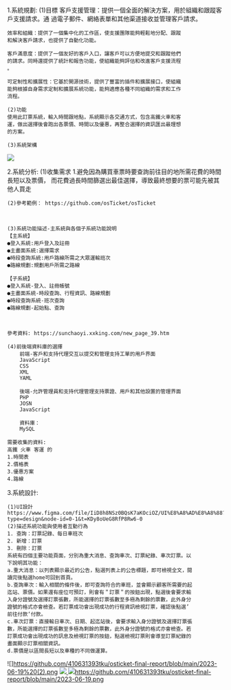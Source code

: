1.系統規劃:
    (1)目標
    客戶支援管理：提供一個全面的解決方案，用於組織和跟蹤客戶支援請求。通
    過電子郵件、網絡表單和其他渠道接收並管理客戶請求。
    
    效率和組織：提供了一個集中化的工作區，使支援團隊能夠輕鬆地分配、跟蹤
    和解決客戶請求，也提供了自動化功能。
    
    客戶滿意度：提供了一個友好的客戶入口，讓客戶可以方便地提交和跟蹤他們
    的請求。同時還提供了統計和報告功能，使組織能夠評估和改進客戶支援流程
    。
    
    可定制性和擴展性：它基於開源技術，提供了豐富的插件和擴展接口，使組織
    能夠根據自身需求定制和擴展系統功能，能夠適應各種不同組織的需求和工作
    流程。 

    (2)功能
    使用此訂票系統，輸入時間跟地點，系統顯示各交通方式，包含高鐵火車和客
    運，做出選擇後會跑出各票價、時間以及優惠，再整合選擇的資訊匯出最理想
    的方案。

    (3)系統架構
![](https://hackmd.io/_uploads/HJ6LXYOS3.png)

  
2.系統分析:
    (1)收集需求
    1.避免因為購買車票時要查詢前往目的地所需花費的時間長短以及票價，
    而花費過長時間篩選出最佳選擇，導致最終想要的票可能先被其他人買走
    
    (2)參考範例： https://github.com/osTicket/osTicket


     
    (3)系統功能描述-主系統與各個子系統功能說明
    【主系統】
    ●登入系統:用戶登入及註冊
    ●主畫面系統:選擇需求
    ●時段查詢系統:用戶路線所需之大眾運輸班次
    ●路線規劃:規劃用戶所需之路線
    
    【子系統】
    ●登入系統-登入、註冊帳號
    ●主畫面系統-時段查詢、行程資訊、路線規劃
    ●時段查詢系統-班次查詢
    ●路線規劃-起始點、查詢
    
    
    
    參考資料: https://sunchaoyi.xxking.com/new_page_39.htm
        
    (4)前後端資料庫的選擇 
        前端-客戶和支持代理交互以提交和管理支持工單的用戶界面
        JavaScript
        CSS
        XML
        YAML
    
        後端-允許管理員和支持代理管理支持票證、用戶和其他設置的管理界面
        PHP
        JOSN 
        JavaScript
        
        資料庫：
        MySQL
        
    需要收集的資料:
    高鐵 火車 客運 的 
    1.時間表
    2.價格表
    3.優惠方案
    4.路線
  
3.系統設計:
    
    (1)UI設計 
    https://www.figma.com/file/IiD8h8NSz0BQsK7aKOciOZ/UI%E8%A8%AD%E8%A8%88?type=design&node-id=0-1&t=KDy8oUeG8RfP8Rw6-0
    (2)描述系統功能與使用者互動行為
    1. 查詢：訂票記錄、每日車班次
    2. 新增：訂票
    3. 刪除：訂票
    系統有四個主要功能頁面，分別為重大消息、查詢車次、訂票紀錄、車次訂票。以
    下說明其功能：
    a.重大消息：以列表顯示最近的公告，點選列表上的公告標題，即可檢視全文，閱
    讀完後點選home可回到首頁。
    b.查詢車次：輸入相關的條件後，即可查詢符合的車班，並會顯示顧客所需要的起
    迄站、票價。如果還有座位可預訂，則會有＂訂票＂的按鈕出現，點選後會要求輸
    入身分證號及選擇訂票張數，所能選擇的訂票張數至多極為剩餘的票數，此外身分
    證號的格式亦會檢查。若訂票成功會出現成功的行程資訊檢視訂票，確認後點選’
    前往付款‘付款。
    c.車次訂票：直接輸日車次、日期、起迄站後，會要求輸入身分證號及選擇訂票張
    數，所能選擇的訂票張數至多極為剩餘的票數，此外身分證號的格式亦會檢查。若
    訂票成功會出現成功的訊息及檢視訂票的按鈕，點選檢視訂票則會導至訂票紀錄的
    畫面顯示訂票相關資訊。
    d.票價是以區間長短以及車種的不同做運算。
![]https://github.com/410631393tku/osticket-final-report/blob/main/2023-06-19%20(2).png
[ ![](https://hackmd.io/_uploads/BJ4ZE_av3.png)
 ![](https://hackmd.io/_uploads/S1NZ4OpD2.png)](https://github.com/410631393tku/osticket-final-report/blob/main/2023-06-19.png)https://github.com/410631393tku/osticket-final-report/blob/main/2023-06-19.png
    

